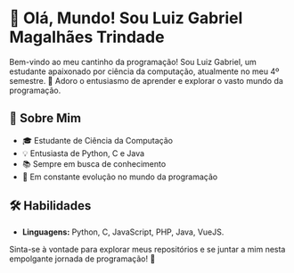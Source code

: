 # 👋 Olá, Mundo! Sou Luiz Gabriel Magalhães Trindade

Bem-vindo ao meu cantinho da programação! Sou Luiz Gabriel, um estudante apaixonado por ciência da computação, atualmente no meu 4º semestre. 🚀 Adoro o entusiasmo de aprender e explorar o vasto mundo da programação.

## 🌱 Sobre Mim
- 🎓 Estudante de Ciência da Computação
- 💡 Entusiasta de Python, C e Java
- 📚 Sempre em busca de conhecimento
- 🚀 Em constante evolução no mundo da programação

## 🛠️ Habilidades
- **Linguagens:** Python, C, JavaScript, PHP, Java, VueJS.

Sinta-se à vontade para explorar meus repositórios e se juntar a mim nesta empolgante jornada de programação! 🚀
